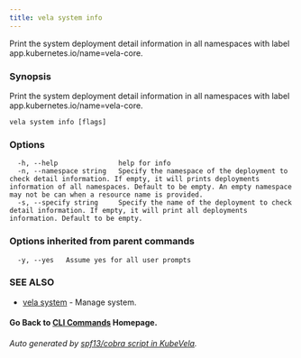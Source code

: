 ```yaml
---
title: vela system info
---
```


Print the system deployment detail information in all namespaces with label app.kubernetes.io/name=vela-core.

### Synopsis

Print the system deployment detail information in all namespaces with label app.kubernetes.io/name=vela-core.

```
vela system info [flags]
```

### Options

```
  -h, --help               help for info
  -n, --namespace string   Specify the namespace of the deployment to check detail information. If empty, it will prints deployments information of all namespaces. Default to be empty. An empty namespace may not be can when a resource name is provided. 
  -s, --specify string     Specify the name of the deployment to check detail information. If empty, it will print all deployments information. Default to be empty.
```

### Options inherited from parent commands

```
  -y, --yes   Assume yes for all user prompts
```

### SEE ALSO

* [vela system](vela_system)	 - Manage system.

#### Go Back to [CLI Commands](vela) Homepage.


###### Auto generated by [spf13/cobra script in KubeVela](https://github.com/kubevela/kubevela/tree/master/hack/docgen).
